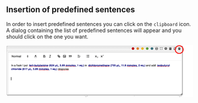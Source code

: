 ## Insertion of predefined sentences

In order to insert predefined sentences you can click on the `clipboard` icon.
A dialog containing the list of predefined sentences will appear and you should
click on the one you want.

<img src="dialog.png">
